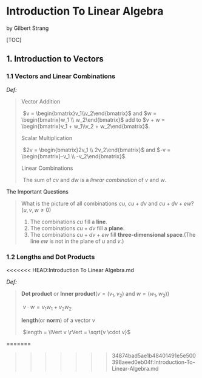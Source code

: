 # Introduction To Linear Algebra

by Gilbert Strang

[TOC]

## 1. Introduction to Vectors

### 1.1 Vectors and Linear Combinations

_Def:_

> Vector Addition
>
> ​	$v = \begin{bmatrix}v_1\\v_2\end{bmatrix}$ and $w = \begin{bmatrix}w_1 \\ w_2\end{bmatrix}$ add to $v + w = \begin{bmatrix}v_1 + w_1\\v_2 + w_2\end{bmatrix}$.
>
> Scalar Multiplication
>
> ​	$2v = \begin{bmatrix}2v_1 \\ 2v_2\end{bmatrix}$ and $-v = \begin{bmatrix}-v_1 \\ -v_2\end{bmatrix}$.
>
> Linear Combinations
>
> ​	The sum of $cv$ and $dw$ is a *linear combination* of $v$ and $w$.

The Important Questions

> What is the picture of all combinations $cu$, $cu + dv$ and $cu + dv + ew$?($u, v, w \neq 0$)
>
> 1. The combinations $cu$ fill a **line**.
> 2. The combinations $cu + dv$ fill a **plane**.
> 3. The combinations $cu + dv + ew$ fill **three-dimensional space**.(The line $ew$ is not in the plane of $u$ and $v$.)

### 1.2 Lengths and Dot Products
<<<<<<< HEAD:Introduction To Linear Algebra.md

_Def:_

> **Dot product** or **Inner product**($v=(v_1, v_2)$ and $w=(w_1,w_2)$)
>
> ​	$v \cdot w = v_1w_1 + v_2w_2$
>
> **length**(or **norm**) of a vector $v$
>
> ​	 $length = \lVert v \rVert = \sqrt{v \cdot v}$
>
>
=======
>>>>>>> 34874bad5ae1b48401491e5e500398aeed0eb04f:Introduction-To-Linear-Algebra.md
